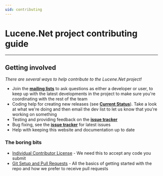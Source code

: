 ```yaml
---
uid: contributing
---
```

Lucene.Net project contributing guide
===============

---------------

## Getting involved

_There are several ways to help contribute to the Lucene.Net project!_

* Join the __[mailing lists](xref:contributing/mailing-lists)__ to ask questions as either a developer or user, to keep up with the latest developments in the project to make sure you're coordinating with the rest of the team
* Coding help for creating new releases (see __[Current Status](https://cwiki.apache.org/confluence/display/LUCENENET/Current+Status)__). Take a look at what we're doing and then email the dev list to let us know that you're working on something
* Testing and providing feedback on the __[issue tracker](xref:contributing/issue-tracker)__
* Bug fixing, see the __[issue tracker](xref:contributing/issue-tracker)__ for latest issues
* Help with keeping this website and documentation up to date

### The boring bits

* [Individual Contributor License](https://cwiki.apache.org/confluence/display/LUCENENET/Individual+Contributor+License) - We need this to accept any code you submit
* [Git Setup and Pull Requests](https://cwiki.apache.org/confluence/display/LUCENENET/Git+Setup+and+Pull+Requests) - All the basics of getting started with the repo and how we prefer to receive pull requests